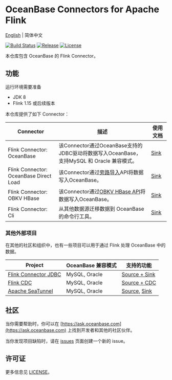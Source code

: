 # OceanBase Connectors for Apache Flink

[English](README.md) | 简体中文

[![Build Status](https://github.com/oceanbase/flink-connector-oceanbase/actions/workflows/push_pr.yml/badge.svg?branch=main)](https://github.com/oceanbase/flink-connector-oceanbase/actions/workflows/push_pr.yml?query=branch%3Amain)
[![Release](https://img.shields.io/github/release/oceanbase/flink-connector-oceanbase.svg)](https://github.com/oceanbase/flink-connector-oceanbase/releases)
[![License](https://img.shields.io/badge/License-Apache_2.0-blue.svg)](https://opensource.org/licenses/Apache-2.0)

本仓库包含 OceanBase 的 Flink Connector。

## 功能

运行环境需要准备

- JDK 8
- Flink 1.15 或后续版本

本仓库提供了如下 Connector：

|               Connector                |                                                         描述                                                         |                             使用文档                             |
|----------------------------------------|--------------------------------------------------------------------------------------------------------------------|--------------------------------------------------------------|
| Flink Connector: OceanBase             | 该Connector通过OceanBase支持的JDBC驱动将数据写入OceanBase，支持MySQL 和 Oracle 兼容模式。                                                | [Sink](docs/sink/flink-connector-oceanbase_cn.md)            |
| Flink Connector: OceanBase Direct Load | 该Connector通过[旁路导入](https://www.oceanbase.com/docs/common-oceanbase-database-cn-1000000001428636)API将数据写入OceanBase。 | [Sink](docs/sink/flink-connector-oceanbase-directload_cn.md) |
| Flink Connector: OBKV HBase            | 该Connector通过[OBKV HBase API](https://github.com/oceanbase/obkv-hbase-client-java)将数据写入OceanBase。                   | [Sink](docs/sink/flink-connector-obkv-hbase_cn.md)           |
| Flink Connector: Cli                   | 从其他数据源迁移数据到 OceanBase 的命令行工具。                                                                                      | [Sink](docs/sink/flink-connector-oceanbase-cli_cn.md)        |

### 其他外部项目

在其他的社区和组织中，也有一些项目可以用于通过 Flink 处理 OceanBase 中的数据。

|                                Project                                 | OceanBase 兼容模式 |                                                                      支持的功能                                                                       |
|------------------------------------------------------------------------|----------------|--------------------------------------------------------------------------------------------------------------------------------------------------|
| [Flink Connector JDBC](https://github.com/apache/flink-connector-jdbc) | MySQL, Oracle  | [Source + Sink](https://nightlies.apache.org/flink/flink-docs-release-1.19/zh/docs/connectors/table/jdbc/)                                       |
| [Flink CDC](https://github.com/ververica/flink-cdc-connectors)         | MySQL, Oracle  | [Source + CDC](https://nightlies.apache.org/flink/flink-cdc-docs-master/zh/docs/connectors/flink-sources/oceanbase-cdc/)                         |
| [Apache SeaTunnel](https://github.com/apache/seatunnel)                | MySQL, Oracle  | [Source](https://seatunnel.apache.org/docs/connector-v2/source/OceanBase), [Sink](https://seatunnel.apache.org/docs/connector-v2/sink/OceanBase) |

## 社区

当你需要帮助时，你可以在 [https://ask.oceanbase.com](https://ask.oceanbase.com) 上找到开发者和其他的社区伙伴。

当你发现项目缺陷时，请在 [issues](https://github.com/oceanbase/flink-connector-oceanbase/issues) 页面创建一个新的 issue。

## 许可证

更多信息见 [LICENSE](LICENSE)。
